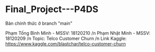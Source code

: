 # Final_Project---P4DS
Bản chính thức ở branch "main" 

Phạm Tống Bình Minh - MSSV: 18120210 /n
Phạm Nhật Minh - MSSV: 18120209 /n
Topic: Telco Customer Churn /n
Link Kaggle: https://www.kaggle.com/blastchar/telco-customer-churn 
